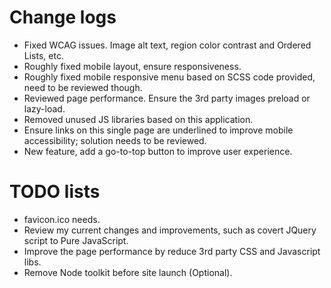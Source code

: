 # Change logs

* Fixed WCAG issues. Image alt text, region color contrast and Ordered Lists, etc.
* Roughly fixed mobile layout, ensure responsiveness.
* Roughly fixed mobile responsive menu based on SCSS code provided, need to be reviewed though.
* Reviewed page performance. Ensure the 3rd party images preload or lazy-load.
* Removed unused JS libraries based on this application.
* Ensure links on this single page are underlined to improve mobile accessibility; solution needs to be reviewed.
* New feature, add a go-to-top button to improve user experience.

# TODO lists

* favicon.ico needs.
* Review my current changes and improvements, such as covert JQuery script to Pure JavaScript.
* Improve the page performance by reduce 3rd party CSS and Javascript libs.
* Remove Node toolkit before site launch (Optional).